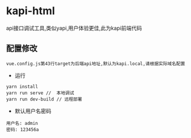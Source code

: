 # kapi-html
 api接口调试工具,类似yapi,用户体验更佳,此为kapi前端代码
## 配置修改
    vue.config.js第43行target为后端api地址,默认为kapi.local,请根据实际域名配置
* 运行
```
yarn install
yarn run serve //  本地调试
yarn run dev-build // 远程部署
```
* 默认用户名密码
```
用户名: admin
密码: 123456a
```